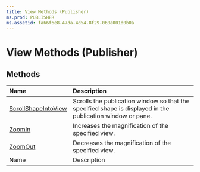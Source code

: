 ```yaml
---
title: View Methods (Publisher)
ms.prod: PUBLISHER
ms.assetid: fa66f6e8-47da-4d54-8f29-060a001d0b0a
---
```



# View Methods (Publisher)

## Methods



|**Name**|**Description**|
|:-----|:-----|
| [ScrollShapeIntoView](view-scrollshapeintoview-method-publisher.md)|Scrolls the publication window so that the specified shape is displayed in the publication window or pane.|
| [ZoomIn](view-zoomin-method-publisher.md)|Increases the magnification of the specified view.|
| [ZoomOut](view-zoomout-method-publisher.md)|Decreases the magnification of the specified view.|
|Name|Description|

